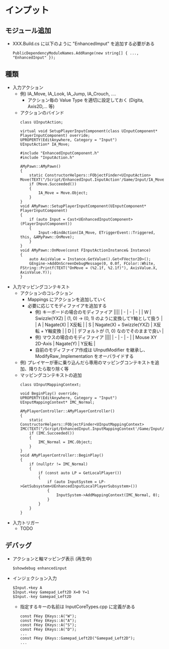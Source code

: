 ﻿# インプット

## モジュール追加
* XXX.Build.cs に以下のように "EnhancedImput" を追加する必要がある
    ~~~
    PublicDependencyModuleNames.AddRange(new string[] { ..., "EnhancedInput" });
    ~~~

## 種類
* 入力アクション
    * 例) IA_Move, IA_Look, IA_Jump, IA_Crouch, ....
        * アクション毎の Value Type を適切に設定しておく (Digita, Axis2D,... 等)
    * アクションのバインド
        ~~~
        class UInputAction;

        virtual void SetupPlayerInputComponent(class UInputComponent* PlayerInputComponent) override;
        UPROPERTY(EditAnywhere, Category = "Input")
	    UInputAction* IA_Move;
        ~~~
        ~~~
        #include "EnhancedInputComponent.h"
        #include "InputAction.h"

        AMyPawn::AMyPawn()
        {
	        static ConstructorHelpers::FObjectFinder<UInputAction> Move(TEXT("/Script/EnhancedInput.InputAction'/Game/Input/IA_Move.IA_Move'"));
	        if (Move.Succeeded())
	        {
		        IA_Move = Move.Object;
	        }
        }
        void AMyPawn::SetupPlayerInputComponent(UInputComponent* PlayerInputComponent)
        {
            if (auto Input = Cast<UEnhancedInputComponent>(PlayerInputComponent))
	        {
		        Input->BindAction(IA_Move, ETriggerEvent::Triggered, this, &AMyPawn::OnMove);
	        }
        }
        void AMyPawn::OnMove(const FInputActionInstance& Instance)
        {
	        auto AxisValue = Instance.GetValue().Get<FVector2D>();
	        GEngine->AddOnScreenDebugMessage(0, 0.0f, FColor::White, FString::Printf(TEXT("OnMove = (%2.1f, %2.1f)"), AxisValue.X, AxisValue.Y));
        }
        ~~~
* 入力マッピングコンテキスト
    * アクションのコレクション
        * Mappings にアクションを追加していく
        * 必要に応じてモディファイアを追加する
            * 例) キーボードの場合のモディファイア
                ||||
                | - | - | - |
                | W  | Swizzle(YXZ) | (1, 0) -> (0, 1) のように変換してY軸として扱う |
                | A  | Nagate(X) | X反転 |
                | S  | Nagate(X) + Swizzle(YXZ)  | X反転 + Y軸変換 |
                | D  | | デフォルトが (1, 0) なのでそのままで良い |
            * 例) マウスの場合のモディファイア
                ||||
                | - | - | - |
                | Mouse XY 2D-Axis | Nagate(Y) | Y反転 |
            * 自前のモディファイア作成は UInputModifier を継承し、ModifyRaw_Implementation をオーバライドする
    * 例) プレイヤーが車に乗り込んだら専用のマッピングコンテキストを追加、降りたら取り除く等
    * マッピングコンテキストの追加
        ~~~
        class UInputMappingContext;

        void BeginPlay() override;
	    UPROPERTY(EditAnywhere, Category = "Input")
	    UInputMappingContext* IMC_Normal;
        ~~~
        ~~~
        AMyPlayerController::AMyPlayerController()
        {
	        static ConstructorHelpers::FObjectFinder<UInputMappingContext> IMC(TEXT("/Script/EnhancedInput.InputMappingContext'/Game/Input/IMC_Normal.IMC_Normal'"));
	        if (IMC.Succeeded())
	        {
		        IMC_Normal = IMC.Object;
	        }
        }
        void AMyPlayerController::BeginPlay()
        {
	        if (nullptr != IMC_Normal) 
            {
		        if (const auto LP = GetLocalPlayer())
		        {
			        if (auto InputSystem = LP->GetSubsystem<UEnhancedInputLocalPlayerSubsystem>())
			        {
				        InputSystem->AddMappingContext(IMC_Normal, 0);
			        }
		        }
	        }
        }
        ~~~
* 入力トリガー
    * TODO

## デバッグ
* アクションと軸マッピング表示 (再生中)
    ~~~
    $showdebug enhancedinput
    ~~~
* インジェクション入力
    ~~~
    $Input.+key A
    $Input.+key Gamepad_Left2D X=0 Y=1
    $Input.-key Gamepad_Left2D
    ~~~
    * 指定するキーの名前は InputCoreTypes.cpp に定義がある
        ~~~
        const FKey EKeys::A("W");        
        const FKey EKeys::A("A");
        const FKey EKeys::A("S");
        const FKey EKeys::A("D");
        ...
        const FKey EKeys::Gamepad_Left2D("Gamepad_Left2D");
        ...
        ~~~
        



